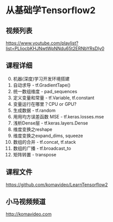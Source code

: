 从基础学Tensorflow2
==================

## 视频列表

https://www.youtube.com/playlist?list=PLliocbKHJNwtWpNNdu65t2ERNbYRsDly0

## 课程详细

00. 机器(深度)学习开发环境搭建
01. 自动求导 - tf.GradientTape()
02. 统一数组维度 - pad_sequences
03. 定义变量和常量 - tf.Variable, tf.constant
04. 变量运行在哪里？CPU or GPU?
05. 生成数据 - tf.random
06. 用用均方误差函数 MSE - tf.keras.losses.mse
07. 浅析Dense层 - tf.keras.layers.Dense
08. 维度变换之reshape
09. 维度变换之expand_dims, squeeze
10. 数组的合并 - tf.concat, tf.stack
11. 数组的广播 - tf.broadcast_to
12. 矩阵转置 - transpose

## 课程文件

https://github.com/komavideo/LearnTensorflow2

## 小马视频频道

http://komavideo.com

